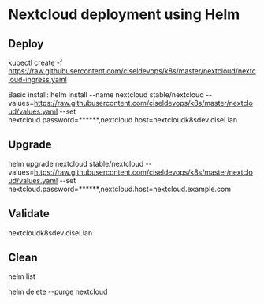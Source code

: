 # Nextcloud deployment using Helm

## Deploy
kubectl create -f https://raw.githubusercontent.com/ciseldevops/k8s/master/nextcloud/nextcloud-ingress.yaml

Basic install:
helm install --name nextcloud stable/nextcloud --values=https://raw.githubusercontent.com/ciseldevops/k8s/master/nextcloud/values.yaml --set nextcloud.password=******,nextcloud.host=nextcloudk8sdev.cisel.lan

## Upgrade
helm upgrade nextcloud stable/nextcloud --values=https://raw.githubusercontent.com/ciseldevops/k8s/master/nextcloud/values.yaml  --set nextcloud.password=******,nextcloud.host=nextcloud.example.com

## Validate
nextcloudk8sdev.cisel.lan

## Clean
helm list

helm delete --purge nextcloud
